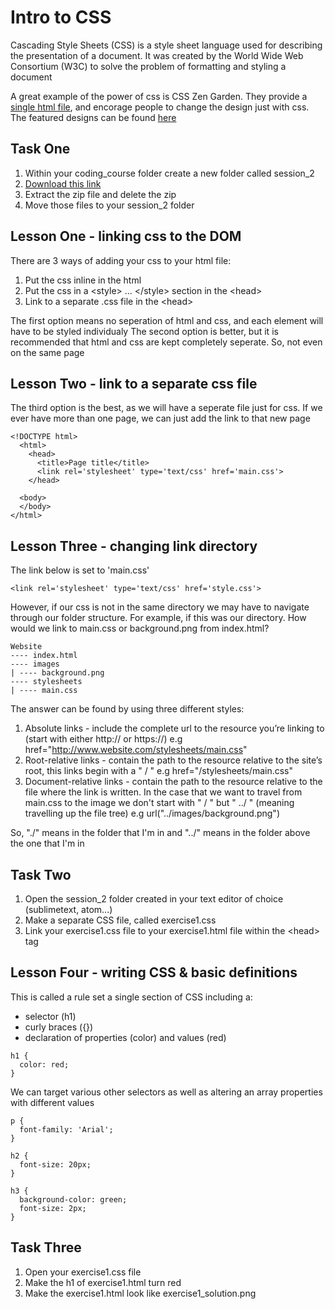 # Intro to CSS

Cascading Style Sheets (CSS) is a style sheet language used for describing the presentation of a document. It was created by the World Wide Web Consortium (W3C) to solve the problem of formatting and styling a document

A great example of the power of css is CSS Zen Garden. They provide a [single html file](http://www.csszengarden.com/1/), and encorage people to change the design just with css. The featured designs can be found [here](http://www.csszengarden.com/)

## Task One

1. Within your coding_course folder create a new folder called session_2
2. [Download this link](https://github.com/CodeFirstGirls/html2/archive/master.zip)
3. Extract the zip file and delete the zip
4. Move those files to your session_2 folder

## Lesson One - linking css to the DOM

There are 3 ways of adding your css to your html file:

1. Put the css inline in the html
2. Put the css in a &lt;style&gt; ... &lt;/style&gt; section in the &lt;head&gt;
3. Link to a separate .css file in the &lt;head&gt;

The first option means no seperation of html and css, and each element will have to be styled individualy
The second option is better, but it is recommended that html and css are kept completely seperate. So, not even on the same page

## Lesson Two - link to a separate css file

The third option is the best, as we will have a seperate file just for css. If we ever have more than one page, we can just add the link to that new page

```
<!DOCTYPE html>
  <html>
    <head>
      <title>Page title</title>
      <link rel='stylesheet' type='text/css' href='main.css'>
    </head>
    
  <body>
  </body>
</html>
```

## Lesson Three - changing link directory

The link below is set to 'main.css'

```
<link rel='stylesheet' type='text/css' href='style.css'>
```

However, if our css is not in the same directory we may have to navigate through our folder structure. For example, if this was our directory. How would we link to main.css or background.png from index.html?

```
Website
---- index.html
---- images
| ---- background.png
---- stylesheets
| ---- main.css

```

The answer can be found by using three different styles:

1. Absolute links - include the complete url to the resource you’re linking to (start with either http:// or https://) e.g href="http://www.website.com/stylesheets/main.css"
2. Root-relative links - contain the path to the resource relative to the site’s root, this links begin with a " / " e.g href="/stylesheets/main.css"
3. Document-relative links - contain the path to the resource relative to the file where the link is written. In the case that we want to travel from main.css to the image we don't start with " / " but " ../ " (meaning travelling up the file tree) e.g url("../images/background.png")

So, "./" means in the folder that I'm in and "../" means in the folder above the one that I'm in

## Task Two

1. Open the session_2 folder created in your text editor of choice (sublimetext, atom...)
2. Make a separate CSS file, called exercise1.css
3. Link your exercise1.css file to your exercise1.html file within the &lt;head&gt; tag

## Lesson Four - writing CSS & basic definitions

This is called a rule set a single section of CSS including a:
* selector (h1)
* curly braces ({})
* declaration of properties (color) and values (red)

```
h1 {
  color: red;
}

```

We can target various other selectors as well as altering an array properties with different values

```
p {
  font-family: 'Arial';
}

h2 {
  font-size: 20px;
}

h3 {
  background-color: green;
  font-size: 2px;
}

```

## Task Three

1. Open your exercise1.css file
2. Make the h1 of exercise1.html turn red
3. Make the exercise1.html look like exercise1_solution.png
